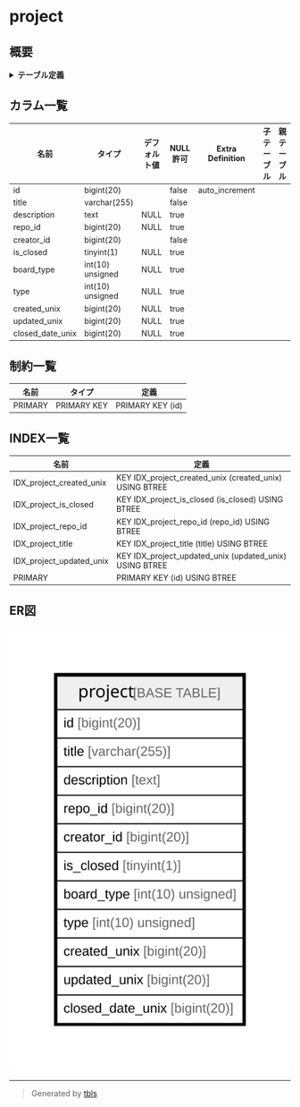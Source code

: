 # project

## 概要

<details>
<summary><strong>テーブル定義</strong></summary>

```sql
CREATE TABLE `project` (
  `id` bigint(20) NOT NULL AUTO_INCREMENT,
  `title` varchar(255) NOT NULL,
  `description` text DEFAULT NULL,
  `repo_id` bigint(20) DEFAULT NULL,
  `creator_id` bigint(20) NOT NULL,
  `is_closed` tinyint(1) DEFAULT NULL,
  `board_type` int(10) unsigned DEFAULT NULL,
  `type` int(10) unsigned DEFAULT NULL,
  `created_unix` bigint(20) DEFAULT NULL,
  `updated_unix` bigint(20) DEFAULT NULL,
  `closed_date_unix` bigint(20) DEFAULT NULL,
  PRIMARY KEY (`id`),
  KEY `IDX_project_title` (`title`),
  KEY `IDX_project_repo_id` (`repo_id`),
  KEY `IDX_project_is_closed` (`is_closed`),
  KEY `IDX_project_created_unix` (`created_unix`),
  KEY `IDX_project_updated_unix` (`updated_unix`)
) ENGINE=InnoDB DEFAULT CHARSET=utf8mb4 ROW_FORMAT=DYNAMIC
```

</details>

## カラム一覧

| 名前               | タイプ              | デフォルト値       | NULL許可   | Extra Definition | 子テーブル      | 親テーブル      | コメント     |
| ---------------- | ---------------- | ------------ | -------- | ---------------- | ---------- | ---------- | -------- |
| id               | bigint(20)       |              | false    | auto_increment   |            |            |          |
| title            | varchar(255)     |              | false    |                  |            |            |          |
| description      | text             | NULL         | true     |                  |            |            |          |
| repo_id          | bigint(20)       | NULL         | true     |                  |            |            |          |
| creator_id       | bigint(20)       |              | false    |                  |            |            |          |
| is_closed        | tinyint(1)       | NULL         | true     |                  |            |            |          |
| board_type       | int(10) unsigned | NULL         | true     |                  |            |            |          |
| type             | int(10) unsigned | NULL         | true     |                  |            |            |          |
| created_unix     | bigint(20)       | NULL         | true     |                  |            |            |          |
| updated_unix     | bigint(20)       | NULL         | true     |                  |            |            |          |
| closed_date_unix | bigint(20)       | NULL         | true     |                  |            |            |          |

## 制約一覧

| 名前      | タイプ         | 定義               |
| ------- | ----------- | ---------------- |
| PRIMARY | PRIMARY KEY | PRIMARY KEY (id) |

## INDEX一覧

| 名前                       | 定義                                                      |
| ------------------------ | ------------------------------------------------------- |
| IDX_project_created_unix | KEY IDX_project_created_unix (created_unix) USING BTREE |
| IDX_project_is_closed    | KEY IDX_project_is_closed (is_closed) USING BTREE       |
| IDX_project_repo_id      | KEY IDX_project_repo_id (repo_id) USING BTREE           |
| IDX_project_title        | KEY IDX_project_title (title) USING BTREE               |
| IDX_project_updated_unix | KEY IDX_project_updated_unix (updated_unix) USING BTREE |
| PRIMARY                  | PRIMARY KEY (id) USING BTREE                            |

## ER図

![er](project.svg)

---

> Generated by [tbls](https://github.com/k1LoW/tbls)
